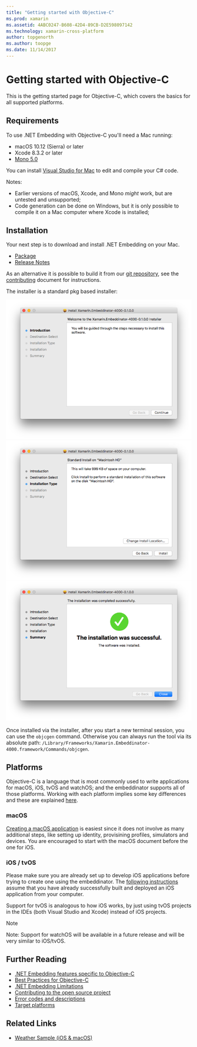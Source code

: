 ```yaml
---
title: "Getting started with Objective-C"
ms.prod: xamarin
ms.assetid: 4ABC0247-B608-42D4-89CB-D2E598097142
ms.technology: xamarin-cross-platform
author: topgenorth
ms.author: toopge
ms.date: 11/14/2017
---
```


# Getting started with Objective-C

This is the getting started page for Objective-C, which covers the basics for all supported platforms.


## Requirements

To use .NET Embedding with Objective-C you'll need a Mac running:

* macOS 10.12 (Sierra) or later
* Xcode 8.3.2 or later
* [Mono 5.0](http://www.mono-project.com/download/)

You can install [Visual Studio for Mac](https://www.visualstudio.com/vs/visual-studio-mac/) to edit and compile your C# code.


Notes:

* Earlier versions of macOS, Xcode, and Mono _might_ work, but are untested and unsupported;
* Code generation can be done on Windows, but it is only possible to compile it on a Mac computer where Xcode is installed;


## Installation

Your next step is to download and install .NET Embedding on your Mac.

* [Package](https://dl.xamarin.com/embeddinator/Xamarin.Embeddinator-4000-0.2.0.79.pkg)
* [Release Notes](https://github.com/mono/Embeddinator-4000/tree/master/docs/releases)

As an alternative it is possible to build it from our [git repository](https://github.com/mono/Embeddinator-4000/tree/objc), see the [contributing](https://github.com/mono/Embeddinator-4000/blob/master/docs/Contributing.md) document for instructions.

The installer is a standard pkg based installer:

![Installer Introduction](images/install1.png)
![Installer Install Type](images/install2.png)
![Installer Summary](images/install3.png)

Once installed via the installer, after you start a new terminal session, you can use the `objcgen` command.
Otherwise you can always run the tool via its absolute path: `/Library/Frameworks/Xamarin.Embeddinator-4000.framework/Commands/objcgen`.

## Platforms

Objective-C is a language that is most commonly used to write applications for macOS, iOS, tvOS and watchOS; and the embeddinator supports all of those platforms. Working with each platform implies some key differences and these are explained [here](~/tools/dotnet-embedding/objective-c/platforms.md).

### macOS

[Creating a macOS application](~/tools/dotnet-embedding/get-started/objective-c/macos.md) is easiest since it does not involve as many additional steps, like setting up identity, provisining profiles, simulators and devices. You are encouraged to start with the macOS document before the one for iOS.

### iOS / tvOS

Please make sure you are already set up to develop iOS applications before trying to create one using the embeddinator. The [following instructions](~/tools/dotnet-embedding/get-started/objective-c/ios.md) assume that you have already successfully built and deployed an iOS application from your computer.

Support for tvOS is analogous to how iOS works, by just using tvOS projects in the IDEs (both Visual Studio and Xcode) instead of iOS projects.

> [!NOTE]
> Note: Support for watchOS will be available in a future release and will be very similar to iOS/tvOS.


## Further Reading

* [.NET Embedding features specific to Objective-C](~/tools/dotnet-embedding/objective-c/index.md)
* [Best Practices for Objective-C](~/tools/dotnet-embedding/objective-c/best-practices.md)
* [.NET Embedding Limitations](~/tools/dotnet-embedding/limitations.md)
* [Contributing to the open source project](https://github.com/mono/Embeddinator-4000/blob/master/docs/Contributing.md)
* [Error codes and descriptions](~/tools/dotnet-embedding/errors.md)
* [Target platforms](~/tools/dotnet-embedding/objective-c/platforms.md)


## Related Links

- [Weather Sample (iOS & macOS)](https://github.com/jamesmontemagno/embeddinator-weather)

